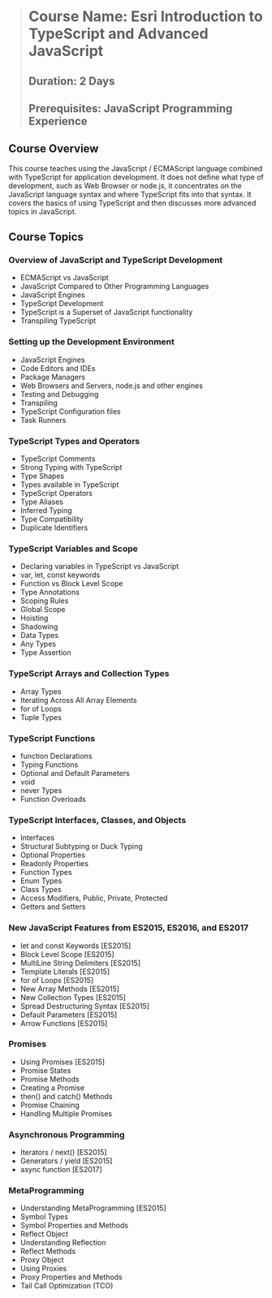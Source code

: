 > # **Course Name:  Esri Introduction to TypeScript and Advanced JavaScript**
> ## **Duration:  2 Days**
> ## **Prerequisites:  JavaScript Programming Experience**

## **Course Overview**
This course teaches using the JavaScript / ECMAScript language combined with TypeScript for application development.  It does not define what type of development, such as Web Browser or node.js, it concentrates on the JavaScript language syntax and where TypeScript fits into that syntax.  It covers the basics of using TypeScript and then discusses more advanced topics in JavaScript.


## **Course Topics**

<!-- Day 1 -->
### **Overview of JavaScript and TypeScript Development**
* ECMAScript vs JavaScript  
* JavaScript Compared to Other Programming Languages  
* JavaScript Engines  
* TypeScript Development
* TypeScript is a Superset of JavaScript functionality
* Transpiling TypeScript

### **Setting up the Development Environment**
* JavaScript Engines
* Code Editors and IDEs
* Package Managers
* Web Browsers and Servers, node.js and other engines
* Testing and Debugging
* Transpiling
* TypeScript Configuration files
* Task Runners

### **TypeScript Types and Operators**
* TypeScript Comments
* Strong Typing with TypeScript
* Type Shapes
* Types available in TypeScript
* TypeScript Operators
* Type Aliases
* Inferred Typing
* Type Compatibility
* Duplicate Identifiers

### **TypeScript Variables and Scope**
* Declaring variables in TypeScript vs JavaScript
* var, let, const keywords
* Function vs Block Level Scope
* Type Annotations
* Scoping Rules
* Global Scope
* Hoisting
* Shadowing
* Data Types
* Any Types
* Type Assertion

### **TypeScript Arrays and Collection Types**
* Array Types
* Iterating Across All Array Elements
* for of Loops
* Tuple Types

### **TypeScript Functions**
* function Declarations
* Typing Functions
* Optional and Default Parameters
* void
* never Types
* Function Overloads

### **TypeScript Interfaces, Classes, and Objects**
* Interfaces
* Structural Subtyping or Duck Typing
* Optional Properties
* Readonly Properties
* Function Types
* Enum Types
* Class Types
* Access Modifiers, Public, Private, Protected
* Getters and Setters

<!-- Day 2 -->
### **New JavaScript Features from ES2015, ES2016, and ES2017**
* let and const Keywords [ES2015]
* Block Level Scope [ES2015]
* MultiLine String Delimiters [ES2015]
* Template Literals [ES2015]
* for of Loops [ES2015]
* New Array Methods [ES2015]
* New Collection Types [ES2015]
* Spread Destructuring Syntax [ES2015]
* Default Parameters [ES2015]
* Arrow Functions [ES2015]

### **Promises**
* Using Promises [ES2015]
* Promise States
* Promise Methods
* Creating a Promise
* then() and catch() Methods
* Promise Chaining
* Handling Multiple Promises

### **Asynchronous Programming**
* Iterators / next() [ES2015]
* Generators / yield [ES2015]
* async function [ES2017]

### **MetaProgramming**
* Understanding MetaProgramming [ES2015]
* Symbol Types
* Symbol Properties and Methods
* Reflect Object
* Understanding Reflection
* Reflect Methods
* Proxy Object
* Using Proxies
* Proxy Properties and Methods
* Tail Call Optimization (TCO)
